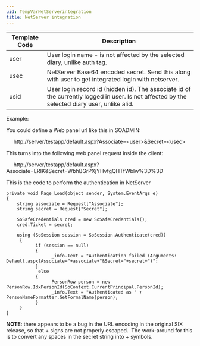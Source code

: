 ```yaml
---
uid: TempVarNetServerintegration
title: NetServer integration
---
```


|Template Code      | Description                                                                                                                     |
|------|----------------------------------------------------------------------------------------------------------------------------------------------|
| user | User login name - is not affected by the selected diary, unlike auth tag.                                                                    |
| usec | NetServer Base64 encoded secret. Send this along with user to get integrated login with netserver.                                           |
| usid | User login record id (hidden id). The associate id of the currently logged in user. Is not affected by the selected diary user, unlike alid. |



Example:

You could define a Web panel url like this in SOADMIN:

     http://server/testapp/default.aspx?Associate=&lt;user&gt;&Secret=&lt;usec&gt;



This turns into the following web panel request inside the client:

     http://server/testapp/default.aspx?Associate=ERIK&Secret=WbhBGrPXjYHvfgQHTfWblw%3D%3D



This is the code to perform the authentication in NetServer

``` MsoNormal
private void Page_Load(object sender, System.EventArgs e)
{
    string associate = Request["Associate"];
    string secret = Request["Secret"];
```

``` MsoNormal
    SoSafeCredentials cred = new SoSafeCredentials();
    cred.Ticket = secret;
```

``` MsoNormal
    using (SoSession session = SoSession.Authenticate(cred))
     {
           if (session == null)
           {
                 _info.Text = "Authentication failed (Arguments: Default.aspx?Associate="+associate+"&Secret="+secret+")";
           }
            else
           {
                 PersonRow person = new PersonRow.IdxPersonId(SoContext.CurrentPrincipal.PersonId);
                 _info.Text = "Authenticated as " + PersonNameFormatter.GetFormalName(person);
           }
     }
}
```

**NOTE**: there appears to be a bug in the URL encoding in the original SIX release, so that + signs are not properly escaped.  The work-around for this is to convert any spaces in the secret string into + symbols.